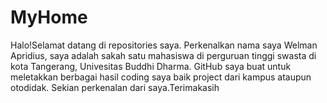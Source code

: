 # MyHome
Halo!Selamat datang di repositories saya.
Perkenalkan nama saya Welman Apridius,
saya adalah sakah satu mahasiswa di perguruan tinggi swasta
di kota Tangerang, Univesitas Buddhi Dharma.
GitHub saya buat untuk meletakkan berbagai hasil coding saya
baik project dari kampus ataupun otodidak.
Sekian perkenalan dari saya.Terimakasih
